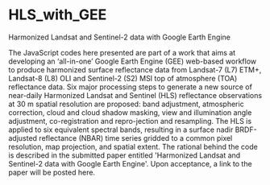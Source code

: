 # HLS_with_GEE
Harmonized Landsat and Sentinel-2 data with Google Earth Engine

The JavaScript codes here presented are part of a work that aims at developing an ‘all-in-one’ Google Earth Engine (GEE) web-based workflow to produce harmonized surface reflectance data from Landsat-7 (L7) ETM+, Landsat-8 (L8) OLI and Sentinel-2 (S2) MSI top of atmosphere (TOA) reflectance data. Six major processing steps to generate a new source of near-daily Harmonized Landsat and Sentinel (HLS) reflectance observations at 30 m spatial resolution are proposed: band adjustment, atmospheric correction, cloud and cloud shadow masking, view and illumination angle adjustment, co-registration and repro-jection and resampling. The HLS is applied to six equivalent spectral bands, resulting in a surface nadir BRDF-adjusted reflectance (NBAR) time series gridded to a common pixel resolution, map projection, and spatial extent.
The rational behind the code is described in the submitted paper entitled 'Harmonized Landsat and Sentinel-2 data with Google Earth Engine'. Upon acceptance, a link to the paper will be posted here.
